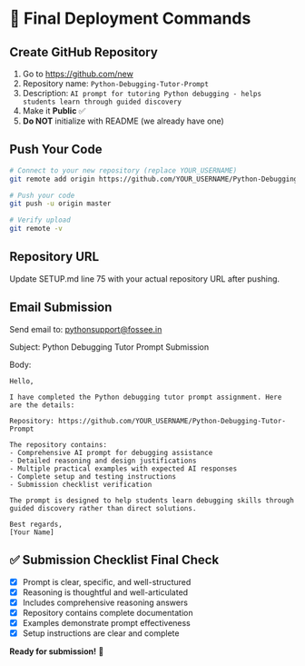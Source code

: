 # 🚀 Final Deployment Commands

## Create GitHub Repository
1. Go to https://github.com/new
2. Repository name: `Python-Debugging-Tutor-Prompt`
3. Description: `AI prompt for tutoring Python debugging - helps students learn through guided discovery`
4. Make it **Public** ✅
5. **Do NOT** initialize with README (we already have one)

## Push Your Code
```bash
# Connect to your new repository (replace YOUR_USERNAME)
git remote add origin https://github.com/YOUR_USERNAME/Python-Debugging-Tutor-Prompt.git

# Push your code
git push -u origin master

# Verify upload
git remote -v
```

## Repository URL
Update SETUP.md line 75 with your actual repository URL after pushing.

## Email Submission
Send email to: pythonsupport@fossee.in

Subject: Python Debugging Tutor Prompt Submission

Body:
```
Hello,

I have completed the Python debugging tutor prompt assignment. Here are the details:

Repository: https://github.com/YOUR_USERNAME/Python-Debugging-Tutor-Prompt

The repository contains:
- Comprehensive AI prompt for debugging assistance
- Detailed reasoning and design justifications  
- Multiple practical examples with expected AI responses
- Complete setup and testing instructions
- Submission checklist verification

The prompt is designed to help students learn debugging skills through guided discovery rather than direct solutions.

Best regards,
[Your Name]
```

## ✅ Submission Checklist Final Check
- [x] Prompt is clear, specific, and well-structured
- [x] Reasoning is thoughtful and well-articulated  
- [x] Includes comprehensive reasoning answers
- [x] Repository contains complete documentation
- [x] Examples demonstrate prompt effectiveness
- [x] Setup instructions are clear and complete

**Ready for submission!** 🎯